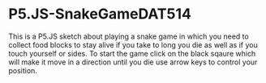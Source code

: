 # P5.JS-SnakeGameDAT514
This is a P5.JS sketch about playing a snake game in which you need to collect food blocks to stay alive if you take to long you die as well as if you touch yourself or sides. To start the game click on the black sqaure which will make it move in a direction until you die use arrow keys to control your position.
